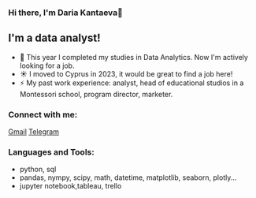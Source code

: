 ### Hi there, I'm Daria Kantaeva👋

## I'm a data analyst!
- 🔭 This year I completed my studies in Data Analytics. Now I'm actively looking for a job. 
- ☀️ I moved to Cyprus in 2023, it would be great to find a job here!
- ⚡ My past work experience: analyst, head of educational studios in a Montessori school, program director, marketer.

### Connect with me:
[Gmail](mailto:daria.kantaeva29@gmail.com) 
[Telegram](https://t.me/kantaevad)

### Languages and Tools:
- python, sql
- pandas, nympy, scipy, math, datetime, matplotlib, seaborn, plotly...
- jupyter notebook,tableau, trello
